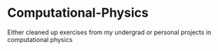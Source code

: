 # Computational-Physics
Either cleaned up exercises from my undergrad or personal projects in computational physics
